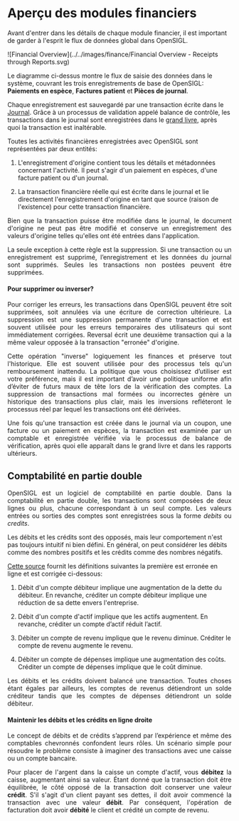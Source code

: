 # Aperçu des modules financiers

Avant d'entrer dans les détails de chaque module financier, il est important de garder à l'esprit le flux de données global dans OpenSIGL.

![Financial Overview](../../images/finance/Financial Overview - Receipts through Reports.svg)

Le diagramme ci-dessus montre le flux de saisie des données dans le système, couvrant les trois enregistrements de base de OpenSIGL: **Paiements en espèce**, **Factures patient** et **Pièces de journal**.

Chaque enregistrement est sauvegardé par une transaction écrite dans le [Journal](/ledgers/posting-journal.md). Grâce à un processus de validation appelé balance de contrôle, les transactions dans le journal sont enregistrées dans le [grand livre](/ledgers/general-ledger.md), après quoi la transaction est inaltérable.

Toutes les activités financières enregistrées avec OpenSIGL sont représentées par deux entités:

1. L'enregistrement d'origine contient tous les détails et métadonnées concernant l'activité. Il peut s'agir d'un paiement en espèces, d'une facture patient ou d'un journal.

2. La transaction financière réelle qui est écrite dans le journal et lie directement l'enregistrement d'origine en tant que source \(raison de l'existence\) pour cette transaction financière.

<p style="text-align:justify">
Bien que la transaction puisse être modifiée dans le journal, le document d'origine ne peut pas être modifié et conserve un enregistrement des valeurs d'origine telles qu'elles ont été entrées dans l'application.
</p>

<p style="text-align:justify">
La seule exception à cette règle est la suppression. Si une transaction ou un enregistrement est supprimé, l’enregistrement et les données du journal sont supprimés. Seules les transactions non postées peuvent être supprimées.
</p>

<div class = "bs-callout bs-callout-success">
  <h4> Pour supprimer ou inverser?</h4>
  <p style="text-align:justify">
  Pour corriger les erreurs, les transactions dans OpenSIGL peuvent être soit supprimées, soit annulées via une écriture de correction ultérieure. La suppression est une suppression permanente d'une transaction et est souvent utilisée pour les erreurs temporaires des utilisateurs qui sont immédiatement corrigées. Reversal écrit une deuxième transaction qui a la même valeur opposée à la transaction "erronée" d'origine.
  </p>

  <p style="text-align:justify">
  Cette opération "inverse" logiquement les finances et préserve tout l'historique. Elle est souvent utilisée pour des processus tels qu'un remboursement inattendu. La politique que vous choisissez d’utiliser est votre préférence, mais il est important d’avoir une politique uniforme afin d’éviter de futurs maux de tête lors de la vérification des comptes. La suppression de transactions mal formées ou incorrectes génère un historique des transactions plus clair, mais les inversions refléteront le processus réel par lequel les transactions ont été dérivées.
  </p>
</div>

<p style="text-align:justify">
Une fois qu'une transaction est créée dans le journal via un coupon, une facture ou un paiement en espèces, la transaction est examinée par un comptable et enregistrée vérifiée via le processus de balance de vérification, après quoi elle apparaît dans le grand livre et dans les rapports ultérieurs.
</p>

## Comptabilité en partie double

<p style="text-align:justify">
OpenSIGL est un logiciel de comptabilité en partie double. Dans la comptabilité en partie double, les transactions sont composées de deux lignes ou plus, chacune correspondant à un seul compte. Les valeurs entrées ou sorties des comptes sont enregistrées sous la forme <em>debits</em> ou <em>credits</em>.

Les débits et les crédits sont des opposés, mais leur comportement n'est pas toujours intuitif ni bien défini. En général, on peut considérer les débits comme des nombres positifs et les crédits comme des nombres négatifs.
</p>

[Cette source](https://debitoor.com/dictionary/debit) fournit les définitions suivantes la première est erronée en ligne et est corrigée ci-dessous:

1. Débit d'un compte débiteur implique une augmentation de la dette du débiteur. En revanche, créditer un compte débiteur implique une réduction de sa dette envers l'entreprise.

2. Débit d'un compte d'actif implique que les actifs augmentent. En revanche, créditer un compte d’actif réduit l’actif.

3. Débiter un compte de revenu implique que le revenu diminue. Créditer le compte de revenu augmente le revenu.

4. Débiter un compte de dépenses implique une augmentation des coûts. Créditer un compte de dépenses implique que le coût diminue.

<p style="text-align:justify">
Les débits et les crédits doivent balancé une transaction. Toutes choses étant égales par ailleurs, les comptes de revenus détiendront un solde créditeur tandis que les comptes de dépenses détiendront un solde débiteur.
</p>

<div class = "bs-callout bs-callout-info">
<h4> Maintenir les débits et les crédits en ligne droite </h4>

<p style="text-align:justify">
Le concept de débits et de crédits s’apprend par l’expérience et même des comptables chevronnés confondent leurs rôles. Un scénario simple pour résoudre le problème consiste à imaginer des transactions avec une caisse ou un compte bancaire.
</p>

<p style="text-align:justify">
Pour placer de l'argent dans la caisse un compte d'actif, vous <strong>débitez</strong> la caisse, augmentant ainsi sa valeur. Étant donné que la transaction doit être équilibrée, le côté opposé de la transaction doit conserver une valeur <strong>crédit</strong>. S'il s'agit d'un client payant ses dettes, il doit avoir commencé la transaction avec une valeur <strong>débit</strong>. Par conséquent, l'opération de facturation doit avoir <strong>débité</strong> le client et crédité un compte de revenu.
</p>
</div>
